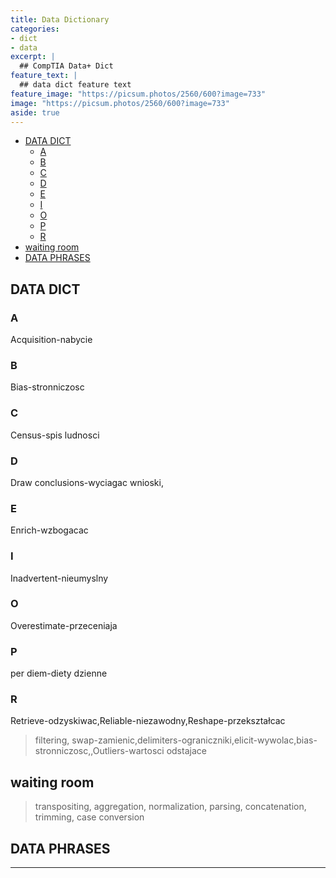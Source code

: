 ```yaml
---
title: Data Dictionary
categories:
- dict
- data
excerpt: |
  ## CompTIA Data+ Dict
feature_text: |  
  ## data dict feature text
feature_image: "https://picsum.photos/2560/600?image=733"
image: "https://picsum.photos/2560/600?image=733"
aside: true
---
```


- [DATA DICT](#data-dict)
  - [A](#a)
  - [B](#b)
  - [C](#c)
  - [D](#d)
  - [E](#e)
  - [I](#i)
  - [O](#o)
  - [P](#p)
  - [R](#r)
- [waiting room](#waiting-room)
- [DATA PHRASES](#data-phrases)

## DATA DICT

### A

Acquisition-nabycie

### B

Bias-stronniczosc

### C

Census-spis ludnosci

### D

Draw conclusions-wyciagac wnioski,

### E

Enrich-wzbogacac

### I

Inadvertent-nieumyslny

### O

Overestimate-przeceniaja

### P

per diem-diety dzienne

### R

Retrieve-odzyskiwac,Reliable-niezawodny,Reshape-przekształcac



> filtering, swap-zamienic,delimiters-ograniczniki,elicit-wywolac,bias-stronniczosc,,Outliers-wartosci odstajace

## waiting room  

> transpositing, aggregation, normalization, parsing, concatenation, trimming, case conversion

## DATA PHRASES

---
